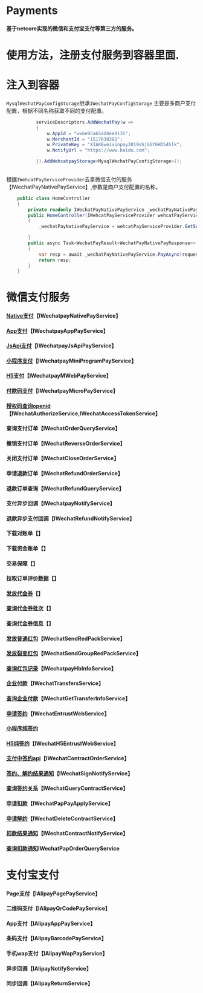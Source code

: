 # Payments
#### 基于netcore实现的微信和支付宝支付等第三方的服务。
# 使用方法，注册支付服务到容器里面.

# 注入到容器
`MysqlWechatPayConfigStorage`继承`IWechatPayConfigStorage` 主要是多商户支付配置，根据不同名称获取不同的支付配置。
```c#
           serviceDescriptors.AddWechatPay(w =>
           {
               w.AppId = "wx6e95a65ad4ee0135";
               w.MerchantId = "1517630381";
               w.PrivateKey = "XIAKEweixinpay2019shjGGYGHD54hlk";
               w.NotifyUrl = "https://www.baidu.com";

           }).AddWehcatpayStorage<MysqlWechatPayConfigStorage>();                        
           
```

根据`IWehcatPayServiceProvider`去拿微信支付的服务【IWechatPayNativePayService】,参数是商户支付配置的名称。
```c#
    public class HomeController
    {
        private readonly IWechatPayNativePayService _wechatPayNativePayService;
        public HomeController(IWehcatPayServiceProvider wehcatPayServiceProvider)
        {
            _wechatPayNativePayService = wehcatPayServiceProvider.GetService<IWechatPayNativePayService>("shanghu1");

        }
        public async Task<WechatPayResult<WechatPayNativePayResponse>> Pay(WechatPayNativePayRequest request)
        {
            var resp = await _wechatPayNativePayService.PayAsync(request);
            return resp; 
        }
    }
```
# 微信支付服务
#### [Native支付](https://pay.weixin.qq.com/wiki/doc/api/native.php?chapter=6_1)【IWechatpayNativePayService】
#### [App支付](https://pay.weixin.qq.com/wiki/doc/api/app/app.php?chapter=8_1)【IWechatpayAppPayService】
#### [JsApi支付](https://pay.weixin.qq.com/wiki/doc/api/jsapi.php?chapter=7_1)【IWechatpayJsApiPayService】
#### [小程序支付](https://pay.weixin.qq.com/wiki/doc/api/wxa/wxa_api.php?chapter=7_3&index=1)【IWechatpayMiniProgramPayService】
#### [H5支付](https://pay.weixin.qq.com/wiki/doc/api/H5.php?chapter=15_1)【IWechatpayMWebPayService】
#### [付款码支付](https://pay.weixin.qq.com/wiki/doc/api/micropay.php?chapter=5_1)【IWechatpayMicroPayService】

#### [授权码查询openid](https://mp.weixin.qq.com/wiki?t=resource/res_main&id=mp1421140842)【IWechatAuthorizeService,IWechatAccessTokenService】

#### 查询支付订单【IWechatOrderQueryService】
#### 撤销支付订单【IWechatReverseOrderService】 
#### 关闭支付订单【IWechatCloseOrderService】
#### 申请退款订单【IWechatRefundOrderService】
#### 退款订单查询【IWechatRefundQueryService】
#### 支付异步回调【IWechatpayNotifyService】
#### 退款异步支付回调【IWechatRefundNotifyService】

#### 下载对账单【】
#### 下载资金账单【】
#### 交易保障【】
#### 拉取订单评价数据【】

#### [发放代金券](https://pay.weixin.qq.com/wiki/doc/api/tools/sp_coupon.php?chapter=12_1)【】
#### [查询代金券批次](https://pay.weixin.qq.com/wiki/doc/api/tools/sp_coupon.php?chapter=12_1)【】
#### [查询代金券信息](https://pay.weixin.qq.com/wiki/doc/api/tools/sp_coupon.php?chapter=12_1)【】

#### [发放普通红包](https://pay.weixin.qq.com/wiki/doc/api/tools/cash_coupon.php?chapter=13_1)【IWechatSendRedPackService】
#### [发放裂变红包](https://pay.weixin.qq.com/wiki/doc/api/tools/cash_coupon.php?chapter=13_1)【IWechatSendGroupRedPackService】
#### [查询红包记录](https://pay.weixin.qq.com/wiki/doc/api/tools/cash_coupon.php?chapter=13_1)【IWechatpayHbInfoService】

#### [企业付款](https://pay.weixin.qq.com/wiki/doc/api/tools/mch_pay.php?chapter=14_1)【IWechatTransfersService】
#### [查询企业付款](https://pay.weixin.qq.com/wiki/doc/api/tools/mch_pay.php?chapter=14_1)【IWechatGetTransferInfoService】

#### [申请签约](https://pay.weixin.qq.com/wiki/doc/api/pap.php?chapter=18_1&index=1)【IWechatEntrustWebService】
#### [小程序纯签约](https://pay.weixin.qq.com/wiki/doc/api/pap.php?chapter=18_14&index=2) 
#### [H5纯签约](https://pay.weixin.qq.com/wiki/doc/api/pap.php?chapter=18_16&index=3)【IWechatH5EntrustWebService】
#### [支付中签约api](https://pay.weixin.qq.com/wiki/doc/api/pap.php?chapter=18_13&index=4)【IWechatContractOrderService】
#### [签约、解约结果通知](https://pay.weixin.qq.com/wiki/doc/api/pap.php?chapter=18_17&index=5)【IWechatSignNotifyService】
#### [查询签约关系](https://pay.weixin.qq.com/wiki/doc/api/pap.php?chapter=18_2&index=6)【IWechatQueryContractService】
#### [申请扣款](https://pay.weixin.qq.com/wiki/doc/api/pap.php?chapter=18_3&index=7)【IWechatPapPayApplyService】
#### [申请解约](https://pay.weixin.qq.com/wiki/doc/api/pap.php?chapter=18_4&index=8)【IWechatDeleteContractService】
#### [扣款结果通知](https://pay.weixin.qq.com/wiki/doc/api/pap.php?chapter=18_7&index=10)【IWechatContractNotifyService】
#### [查询扣款通知](https://pay.weixin.qq.com/wiki/doc/api/pap.php?chapter=18_10&index=13)IWechatPapOrderQueryService


# 支付宝支付
#### Page支付【IAlipayPagePayService】
#### 二维码支付【IAlipayQrCodePayService】
#### App支付【IAlipayAppPayService】
#### 条码支付【IAlipayBarcodePayService】
#### 手机wap支付【IAlipayWapPayService】
#### 异步回调【IAlipayNotifyService】
#### 同步回调【IAlipayReturnService】



 
